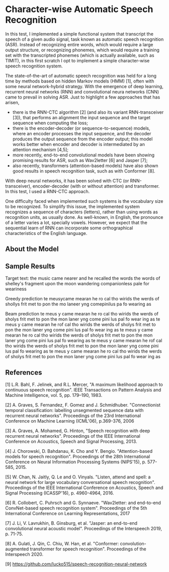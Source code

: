 # Character-wise Automatic Speech Recognition

In this test, I implemented a simple functional system that transcript the speech of a given audio signal, task known as automatic speech recognition (ASR). Instead of recognizing entire words, which would require a large output structure, or recognizing phonemes, which would require a training set with the transcripted phonemes (which is actually available, such as TIMIT), in this first scratch I opt to implement a simple character-wise speech recognition system.

The state-of-the-art of automatic speech recognition was held for a long time by methods based on hidden Markov models (HMM) [1], often with some neural network-hybrid strategy. With the emergence of deep learning, recurrent neural networks (RNN) and convolutional neura networks (CNN) came to prevail in solving ASR. Just to highlight a few approaches that has arisen,
 - there is the RNN-CTC algorithm [2] (and also its variant RNN-transceiver [3]), that performs an alignment the input sequence and the target sequence when computing the loss;
 - there is the encoder-decoder (or sequence-to-sequence) models, where an encoder processes the input sequence, and the decoder produces the output sequence from the encoder output; this model works better when encoder and decoder is intermediated by an attention mechanism [4,5];
 - more recently, end-to-end convolutional models have been showing promising results for ASR, such as Wav2letter [6] and Jasper [7];
 - also recently, transformers (attention-based models) have also shown good results in speech recognition task, such as with Conformer [8].

With deep neural networks, it has been solved with CTC (or RNN-transceiver),
encoder-decoder (with or without attention) and transformer. In this test, I used a RNN-CTC approach.


One difficulty faced when implemented such systems is the vocabulary size to be recognized. To simplify this issue,
the implemented system recognizes a sequence of characters (letters), rather than using words as recognition units,
as usually done. As well-known, in English, the pronounce of a letter varies a lot, specially vowels. However, we
expect that the sequential learn of RNN can incorporate some orthographical characteristics of the English language.


## About the Model

## Sample Results

Target text:
the music came nearer and he recalled the words the words of shelley's fragment upon the moon wandering companionless pale for weariness

Greedy prediction
te meusycame mearan he ro cal tho wirids the werds of shollys frit met to pon the mo laneer yng comepinilus pa fo wearing as

Beam prediction
te meus y came mearan he ro cal tho wirids the werds of sholys frit met to pon the mon laner yng come pini lus pal fo wear ing as
te meus y came mearan he rof cal tho wirids the werds of sholys frit met to pon the mon laner yng come pini lus pal fo wear ing as
te meus y came mearan he ro cal tho wirids the werds of sholys frit met to pon the mon laner yng come pini lus pal fo wearing as
te meus y came mearan he rof cal tho wirids the werds of sholys frit met to pon the mon laner yng come pini lus pal fo wearing as
te meus y came mearan he ro cal tho wirids the werds of sholys frit met to pon the mon laner yng come pini lus pal fo wear ing as


## References

[1] L.R. Bahl, F. Jelinek, and R.L. Mercer, "A maximum likelihood approach to continuous speech recognition". IEEE Transactions on Pattern Analysis and Machine Intelligence, vol. 5, pp. 179–190, 1983.

[2] A. Graves, S. Fernandez, F. Gomez and J. Schmidhuber. "Connectionist temporal classification: labelling unsegmented sequence data with recurrent neural networks". Proceedings of the 23rd International Conference on Machine Learning (ICML'06), p.369-376, 2006

[3] A. Graves, A. Mohamed, G. Hinton, "Speech recognition with deep recurrent neural networks". Proceedings of the IEEE International Conference on Acoustics, Speech and Signal Processing, 2013.

[4] J. Chorowski, D. Bahdanau, K. Cho and Y. Bengio. "Attention-based models for speech recognition". Proceedings of the 28th International Conference on Neural Information Processing Systems (NIPS'15), p. 577-585, 2015.

[5] W. Chan, N. Jaitly, Q. Le and O. Vinyals. "Listen, attend and spell: a neural network for large vocabulary conversational speech recognition". Proceedings of the IEEE International Conference on Acoustics, Speech and Signal Processing (ICASSP'16), p. 4960-4964, 2016.

[6] R. Collobert, C. Puhrsch and G. Synnaeve. "Wav2letter: and end-to-end ConvNet-based speech recognition system". Proceedings of the 5th International Conference on Learning Representations, 2017

[7] J. Li, V. Lavrukhin, B. Ginsburg, et al. "Jasper: an end-to-end convolutional neural acoustic model". Proceedings of the Interspeech 2019, p. 71-75.

[8] A. Gulati, J. Qin, C. Chiu, W. Han, et al. "Conformer: convolution-augmented transformer for speech recognition". Proceedings of the Interspeech 2020.

[9] https://github.com/lucko515/speech-recognition-neural-network
